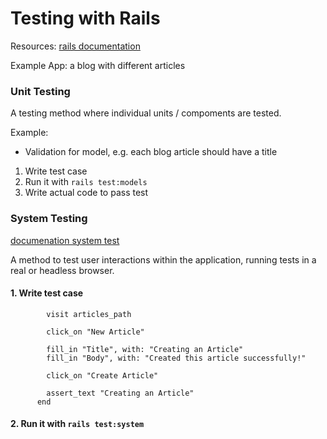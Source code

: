 # Testing with Rails

Resources: [rails documentation](https://guides.rubyonrails.org/testing.html "rails documenation")

Example App: a blog with different articles

### Unit Testing

A testing method where individual units / compoments are tested.

Example:

* Validation for model, e.g. each blog article should have a title

1. Write test case
2. Run it with `rails test:models`
3. Write actual code to pass test



### System Testing

[documenation system test](https://guides.rubyonrails.org/testing.html#implementing-a-system-test)

A method to test user interactions within the application, running tests in a real or headless browser.

#### 1. Write test case

```   test "creating an article" do
        visit articles_path

        click_on "New Article"

        fill_in "Title", with: "Creating an Article"
        fill_in "Body", with: "Created this article successfully!"

        click_on "Create Article"

        assert_text "Creating an Article"
      end

```

#### 2. Run it with `rails test:system`



